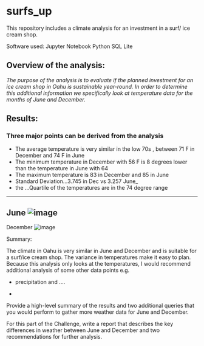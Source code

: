 
# surfs_up

This repository includes a climate analysis for an investment in a surf/ ice cream shop. 

Software used:
Jupyter Notebook
Python
SQL Lite

## Overview of the analysis: 

_The purpose of the analysis is to evaluate if the planned investment for an ice cream shop in Oahu is sustainable year-round. In order to determine this additional information 
we specifically look at temperature data for the months of June and December._

## Results: 


### Three major points can be derived from the analysis
  
  - The average temperature is very similar in the low 70s , between 71 F in December and 74 F in June
  - The minimum temperature in December with 56 F is 8 degrees lower than the temperature in June with 64  
  - The maximum temperature is 83 in December and 85 in June 
  - Standard Deviation...3.745 in Dec vs 3.257 June_  
  - the ...Quartile of the temperatures are in the 74 degree range
---



  June      ![image](https://user-images.githubusercontent.com/91682586/145320193-78792bb1-0c84-4ca8-8124-97800f1beded.png) 
---
  December  ![image](https://user-images.githubusercontent.com/91682586/145319877-5008fe3b-7414-44bb-bb36-a014539b1952.png)







Summary: 

The climate in Oahu is very similar in June and December and is suitable for a surf/ice cream shop.
The variance in temperatures make it easy to plan. Because this analysis only looks at the temperatures, I would recommend additional analysis of some other data points e.g. 

- precipitation and ....

- 


Provide a high-level summary of the results and two additional queries that you would perform to gather more weather data for June and December.




For this part of the Challenge, write a report that describes the key differences in weather between June and December and two recommendations for further analysis.
